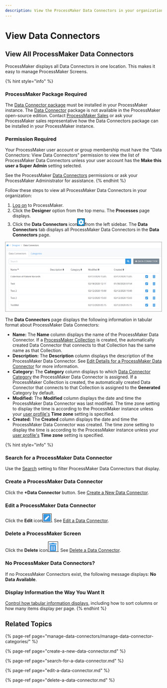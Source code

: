 ```yaml
---
description: View the ProcessMaker Data Connectors in your organization.
---
```


# View Data Connectors

## View All ProcessMaker Data Connectors <a id="view-all-scripts"></a>

ProcessMaker displays all Data Connectors in one location. This makes it easy to manage ProcessMaker Screens.

{% hint style="info" %}
### ProcessMaker Package Required

The [Data Connector package](../../package-development-distribution/package-a-connector/data-connector-package.md) must be installed in your ProcessMaker instance. The [Data Connector](what-is-a-data-connector.md) package is not available in the ProcessMaker open-source edition. Contact [ProcessMaker Sales](https://www.processmaker.com/contact/) or ask your ProcessMaker sales representative how the Data Connectors package can be installed in your ProcessMaker instance.

### Permission Required

Your ProcessMaker user account or group membership must have the "Data Connectors: View Data Connectors" permission to view the list of ProcessMaker Data Connectors unless your user account has the **Make this user a Super Admin** setting selected.

See the ProcessMaker [Data Connectors](../../processmaker-administration/permission-descriptions-for-users-and-groups.md#data-connectors) permissions or ask your ProcessMaker Administrator for assistance.
{% endhint %}

Follow these steps to view all ProcessMaker Data Connectors in your organization:

1. [Log on](../../using-processmaker/log-in.md#log-in) to ProcessMaker.
2. Click the **Designer** option from the top menu. The **Processes** page displays.
3. Click the **Data Connectors** icon![](../../.gitbook/assets/data-connectors-icon-package.png)from the left sidebar. The **Data Connectors** tab displays all ProcessMaker Data Connectors in the **Data Connectors** page.

![&quot;Data Connectors&quot; tab displays all ProcessMaker Data Connectors in your organization](../../.gitbook/assets/view-data-connectors-package.png)

The **Data Connectors** page displays the following information in tabular format about ProcessMaker Data Connectors:

* **Name:** The **Name** column displays the name of the ProcessMaker Data Connector. If a [ProcessMaker Collection](../../collections/what-is-a-collection.md) is created, the automatically created Data Connector that connects to that Collection has the same name as that Collection.
* **Description:** The **Description** column displays the description of the ProcessMaker Data Connector. See [Edit Details for a ProcessMaker Data Connector](edit-a-data-connector.md#edit-details-for-a-processmaker-data-connector) for more information.
* **Category:** The **Category** column displays to which [Data Connector Category](manage-data-connectors/manage-data-connector-categories/what-is-a-data-connector-category.md) the ProcessMaker Data Connector is assigned. If a ProcessMaker Collection is created, the automatically created Data Connector that connects to that Collection is assigned to the **Generated** Category by default.
* **Modified:** The **Modified** column displays the date and time the ProcessMaker Data Connector was last modified. The time zone setting to display the time is according to the ProcessMaker instance unless your [user profile's](../../using-processmaker/profile-settings.md#change-your-profile-settings) **Time zone** setting is specified.
* **Created:** The **Created** column displays the date and time the ProcessMaker Data Connector was created. The time zone setting to display the time is according to the ProcessMaker instance unless your [user profile's](../../using-processmaker/profile-settings.md#change-your-profile-settings) **Time zone** setting is specified.

{% hint style="info" %}
### Search for a ProcessMaker Data Connector

Use the [Search](search-for-a-data-connector.md) setting to filter ProcessMaker Data Connectors that display.

### Create a ProcessMaker Data Connector

Click the **+Data Connector** button. See [Create a New Data Connector](create-a-new-data-connector.md#create-a-new-processmaker-data-connector).

### Edit a ProcessMaker Data Connector

Click the **Edit** icon![](../../.gitbook/assets/open-modeler-edit-icon-processes-page-processes.png). See [Edit a Data Connector](manage-data-connectors/manage-data-connector-categories/edit-a-data-connector-category.md#edit-a-data-connector-category).

### Delete a ProcessMaker Screen

Click the **Delete** icon![](../../.gitbook/assets/trash-icon-process-modeler-processes.png). See [Delete a Data Connector](delete-a-data-connector.md).

### No ProcessMaker Data Connectors?

If no ProcessMaker Connectors exist, the following message displays: **No Data Available**.

### Display Information the Way You Want It

[Control how tabular information displays](../../using-processmaker/control-how-requests-display-in-a-tab.md), including how to sort columns or how many items display per page.
{% endhint %}

## Related Topics

{% page-ref page="manage-data-connectors/manage-data-connector-categories/" %}

{% page-ref page="create-a-new-data-connector.md" %}

{% page-ref page="search-for-a-data-connector.md" %}

{% page-ref page="edit-a-data-connector.md" %}

{% page-ref page="delete-a-data-connector.md" %}

